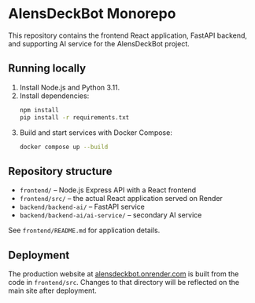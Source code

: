# AlensDeckBot Monorepo

This repository contains the frontend React application, FastAPI backend, and supporting AI service for the AlensDeckBot project.

## Running locally

1. Install Node.js and Python 3.11.
2. Install dependencies:
   ```bash
   npm install
   pip install -r requirements.txt
   ```
3. Build and start services with Docker Compose:
   ```bash
   docker compose up --build
   ```

## Repository structure

- `frontend/` – Node.js Express API with a React frontend
- `frontend/src/` – the actual React application served on Render
- `backend/backend-ai/` – FastAPI service
- `backend/backend-ai/ai-service/` – secondary AI service

See `frontend/README.md` for application details.

## Deployment

The production website at [alensdeckbot.onrender.com](https://alensdeckbot.onrender.com)
is built from the code in `frontend/src`. Changes to that directory will be
reflected on the main site after deployment.
